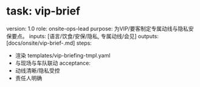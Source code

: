 # task: vip-brief

version: 1.0
role: onsite-ops-lead
purpose: 为VIP/要客制定专属动线与隐私安保要点。
inputs: [语言/饮食/安保/隐私, 专属动线/会见]
outputs: [docs/onsite/vip-brief-<group>.md]
steps:

- 渲染 templates/vip-briefing-tmpl.yaml
- 与现场与车队联动
  acceptance:
- 动线清晰/隐私受控
- 责任人明确
